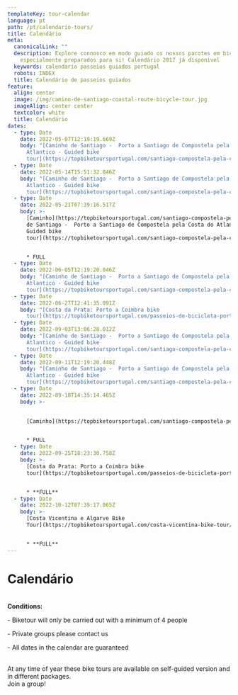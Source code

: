 ```yaml
---
templateKey: tour-calendar
language: pt
path: /pt/calendario-tours/
title: Calendário
meta:
  canonicalLink: ""
  description: Explore connosco em modo guiado os nossos pacotes em bicicleta
    especialmente preparados para si! Calendário 2017 já disponivel
  keywords: calendario passeios guiados portugal
  robots: INDEX
  title: Calendário de passeios guiados
feature:
  align: center
  image: /img/camino-de-santiago-coastal-route-bicycle-tour.jpg
  imageAlign: center center
  textcolor: white
  title: Calendário
dates:
  - type: Date
    date: 2022-05-07T12:19:19.669Z
    body: "[Caminho de Santiago -  Porto a Santiago de Compostela pela Costa do
      Atlantico - Guided bike
      tour](https://topbiketoursportugal.com/santiago-compostela-pela-costa/)"
  - type: Date
    date: 2022-05-14T15:51:32.846Z
    body: "[Caminho de Santiago -  Porto a Santiago de Compostela pela Costa do
      Atlantico - Guided bike
      tour](https://topbiketoursportugal.com/santiago-compostela-pela-costa/)"
  - type: Date
    date: 2022-05-21T07:39:16.517Z
    body: >-
      [Caminho](https://topbiketoursportugal.com/santiago-compostela-pela-costa/)[
      de Santiago -  Porto a Santiago de Compostela pela Costa do Atlantico -
      Guided bike
      tour](https://topbiketoursportugal.com/santiago-compostela-pela-costa/)


      * FULL
  - type: Date
    date: 2022-06-05T12:19:20.046Z
    body: "[Caminho de Santiago -  Porto a Santiago de Compostela pela Costa do
      Atlantico - Guided bike
      tour](https://topbiketoursportugal.com/santiago-compostela-pela-costa/)"
  - type: Date
    date: 2022-06-27T12:41:35.091Z
    body: "[Costa da Prata: Porto a Coimbra bike
      tour](https://topbiketoursportugal.com/passeios-de-bicicleta-portugal/)"
  - type: Date
    date: 2022-09-03T13:06:28.012Z
    body: "[Caminho de Santiago -  Porto a Santiago de Compostela pela Costa do
      Atlantico - Guided bike
      tour](https://topbiketoursportugal.com/santiago-compostela-pela-costa/)"
  - type: Date
    date: 2022-09-11T12:19:20.448Z
    body: "[Caminho de Santiago -  Porto a Santiago de Compostela pela Costa do
      Atlantico - Guided bike
      tour](https://topbiketoursportugal.com/santiago-compostela-pela-costa/)"
  - type: Date
    date: 2022-09-18T14:35:14.465Z
    body: >-
      

      [Caminho](https://topbiketoursportugal.com/santiago-compostela-pela-costa/)[ de Santiago -  Porto a Santiago de Compostela pela Costa do Atlantico - Guided bike tour](https://topbiketoursportugal.com/santiago-compostela-pela-costa/)


      * FULL
  - type: Date
    date: 2022-09-25T18:23:30.758Z
    body: >-
      [Costa da Prata: Porto a Coimbra bike
      tour](https://topbiketoursportugal.com/passeios-de-bicicleta-portugal/)


      * **FULL**
  - type: Date
    date: 2022-10-12T07:39:17.065Z
    body: >-
      [Costa Vicentina e Algarve Bike
      Tour](https://topbiketoursportugal.com/costa-vicentina-bike-tour/)


      * **FULL**
---
```

# Calendário

\
**Conditions:**

\- Biketour will only be carried out with a minimum of 4 people

\- Private groups please contact us

\- All dates in the calendar are guaranteed

\
At any time of year these bike tours are available on self-guided version and in different packages.
\
Join a group!
